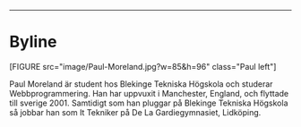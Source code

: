 ___
Byline
========
[FIGURE src="image/Paul-Moreland.jpg?w=85&h=96" class="Paul left"]

Paul Moreland är student hos Blekinge Tekniska Högskola och studerar Webbprogrammering.  Han har uppvuxit i Manchester, England, och flyttade till sverige 2001.  Samtidigt som han pluggar på Blekinge Tekniska Högskola så jobbar han som It Tekniker på De La Gardiegymnasiet, Lidköping.
